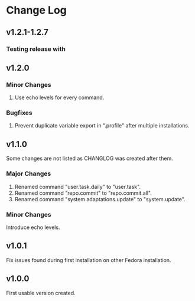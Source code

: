 # Change Log
## v1.2.1-1.2.7
### Testing release with
## v1.2.0
### Minor Changes
1. Use echo levels for every command.
### Bugfixes
1. Prevent duplicate variable export in ".profile" after multiple installations.
## v1.1.0
Some changes are not listed as CHANGLOG was created after them.
### Major Changes
1. Renamed command "user.task.daily" to "user.task".
1. Renamed command "repo.commit" to "repo.commit.all".
1. Renamed command "system.adaptations.update" to "system.update".
### Minor Changes
Introduce echo levels.
## v1.0.1
Fix issues found during first installation on other Fedora installation.
## v1.0.0
First usable version created.
 
